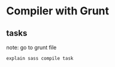 # Compiler with Grunt

## <span class="fragment"> tasks </span>

note:
    go to grunt file

    explain sass compile task